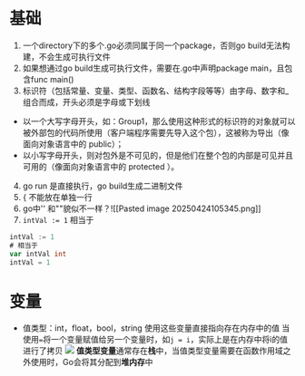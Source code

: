 # 基础
1. 一个directory下的多个.go必须同属于同一个package，否则go build无法构建，不会生成可执行文件
2. 如果想通过go build生成可执行文件，需要在.go中声明package main，且包含func main()
3. 标识符（包括常量、变量、类型、函数名、结构字段等等）由字母、数字和_组合而成，开头必须是字母或下划线
- 以一个大写字母开头，如：Group1，那么使用这种形式的标识符的对象就可以被外部包的代码所使用（客户端程序需要先导入这个包），这被称为导出（像面向对象语言中的 public）；
- 以小写字母开头，则对包外是不可见的，但是他们在整个包的内部是可见并且可用的（像面向对象语言中的 protected ）。
4. go run 是直接执行，go build生成二进制文件
5. { 不能放在单独一行
6. go中'' 和""貌似不一样？![[Pasted image 20250424105345.png]]
7. `intVal := 1` 相当于
``` go
intVal := 1 
# 相当于
var intVal int 
intVal = 1
```

# 变量
- 值类型：int，float，bool，string
使用这些变量直接指向存在内存中的值
当使用`=`将一个变量赋值给另一个变量时，如`j = i`，实际上是在内存中将i的值进行了拷贝
![](https://www.runoob.com/wp-content/uploads/2015/06/4.4.2_fig4.2.jpg)
**值类型变量**通常存在**栈**中，当值类型变量需要在函数作用域之外使用时，Go会将其分配到**堆内存**中
